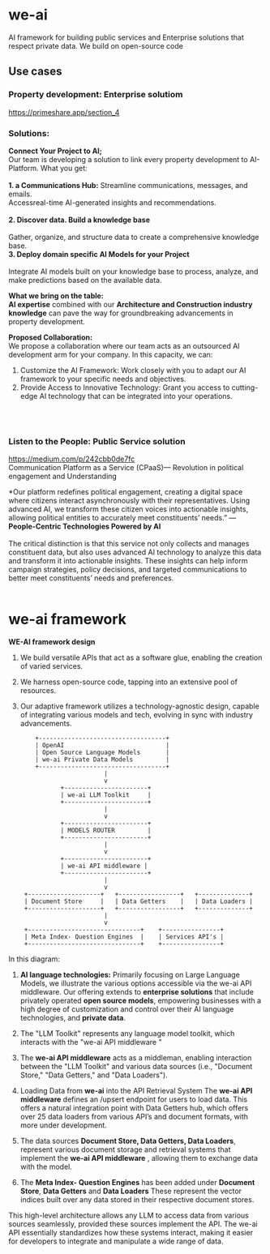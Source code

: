 # we-ai 
AI framework for building public services and  Enterprise solutions that respect private data. We build on open-source code

## Use cases

### Property development: Enterprise solutiom
https://primeshare.app/section_4 <br>

### Solutions:
**Connect Your Project to AI;** <br>
Our team is developing a solution to link every property development to AI-Platform. What you get:<br><br>
**1. a Communications Hub:** Streamline communications, messages, and emails.<br>
Accessreal-time AI-generated insights and recommendations.<br><br>
**2. Discover data. Build a knowledge base**<br><br>
Gather, organize, and structure data to create a comprehensive knowledge base.<br>
**3. Deploy domain specific AI Models for your Project**<br><br>
Integrate AI models built on your knowledge base to process, analyze, and make predictions based on the available data.

**What we bring on the table:**<br>
**AI expertise** combined with our **Architecture and Construction industry knowledge** can pave the way for groundbreaking advancements in property development.

**Proposed Collaboration:**<br>
We propose a collaboration where our team acts as an outsourced AI development arm for your company. In this capacity, we can:<br>
1. Customize the AI Framework: Work closely with you to adapt our AI framework to your specific needs and objectives.
2. Provide Access to Innovative Technology: Grant you access to cutting-edge AI technology that can be integrated into your operations.

<br><br>
### Listen to the People: Public Service solution

https://medium.com/p/242cbb0de7fc<br>
Communication Platform as a Service (CPaaS)— Revolution in political engagement and Understanding

*Our platform redefines political engagement, creating a digital space where citizens interact asynchronously with their representatives. Using advanced AI, we transform these citizen voices into actionable insights, allowing political entities to accurately meet constituents’ needs.” — **People-Centric Technologies Powered by AI**<br><br>
The critical distinction is that this service not only collects and manages constituent data, but also uses advanced AI technology to analyze this data and transform it into actionable insights. These insights can help inform campaign strategies, policy decisions, and targeted communications to better meet constituents’ needs and preferences.<br><br>

# we-ai framework
**WE-AI framework design**
1. We build versatile APIs that act as a software glue, enabling the creation of varied services.
2. We harness open-source code, tapping into an extensive pool of resources.
3. Our adaptive framework utilizes a technology-agnostic design, capable of integrating various models and tech, evolving in sync with industry advancements.



           +-----------------------------------+
           | OpenAI                            |
           | Open Source Language Models       |
           | we-ai Private Data Models         |
           +-----------------------------------+
                              |
                              v
                  +-----------------------+
                  | we-ai LLM Toolkit     |
                  +-----------------------+
                              |
                              v
                  +-----------------------+
                  | MODELS ROUTER         |
                  +-----------------------+
                              |
                              v
                  +-----------------------+
                  | we-ai API middleware |
                  +-----------------------+
                              |
                              v
        +--------------------+   +-----------------+   +--------------+
        | Document Store     |   | Data Getters    |   | Data Loaders |
        +--------------------+   +-----------------+   +--------------+
                              |
                              v
        +-------------------------------+    +----------------+
        | Meta Index- Question Engines  |    | Services API's |
        +-------------------------------+    +----------------+
        
In this diagram:
1. **AI language technologies:** 
Primarily focusing on Large Language Models, we illustrate the various options accessible via the we-ai API middleware. 
Our offering extends to **enterprise solutions** that include privately operated **open source models**, empowering businesses with a high degree of customization and control over their AI language technologies, and **private data**.

1. The "LLM Toolkit" represents any language model toolkit, which interacts with the "we-ai API middleware "

2. The **we-ai API middleware** acts as a middleman, enabling interaction between the "LLM Toolkit" and various data sources (i.e., "Document Store," "Data Getters," and "Data Loaders").

3. Loading Data from **we-ai** into the API Retrieval System
The **we-ai API middleware** defines an /upsert endpoint for users to load data. This offers a natural integration point with Data Getters hub, which offers over 25 data loaders from various API’s and document formats, with more under development.

4. The data sources **Document Store, Data Getters, Data Loaders**, represent various document storage and retrieval systems that implement the **we-ai API middleware** , allowing them to exchange data with the model.

5. The **Meta Index- Question Engines** has been added under **Document Store**, **Data Getters** and **Data Loaders** These represent the vector indices built over any data stored in their respective document stores.

This high-level architecture allows any LLM to access data from various sources seamlessly, provided these sources implement the API. The we-ai API essentially standardizes how these systems interact, making it easier for developers to integrate and manipulate a wide range of data.


